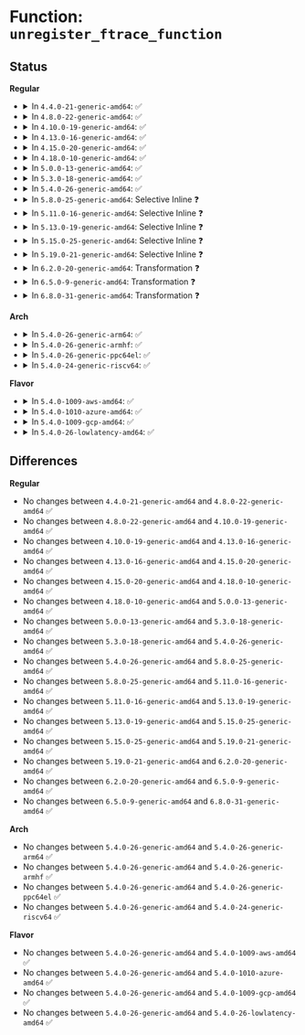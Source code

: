 # Function: <code>unregister_ftrace_function</code>

## Status
<b>Regular</b>
<ul>
<li>
<details>
<summary>In <code>4.4.0-21-generic-amd64</code>: ✅</summary>

```c
int unregister_ftrace_function(struct ftrace_ops * ops)
```

```json
{
  "name": "unregister_ftrace_function",
  "collision_type": "Unique Global",
  "inline_type": "No",
  "funcs": [
    {
      "addr": 18446744071580174448,
      "name": "unregister_ftrace_function",
      "external": true,
      "loc": "kernel/trace/ftrace.c:5577",
      "file": "kernel/trace/ftrace.c",
      "inline": "seen, unknown",
      "caller_inline": [],
      "caller_func": [
        "kernel/livepatch/core.c:klp_disable_func",
        "kernel/kprobes.c:disarm_kprobe",
        "kernel/trace/trace_functions.c:function_trace_reset",
        "kernel/trace/trace_stack.c:stack_trace_sysctl",
        "kernel/trace/trace_event_perf.c:perf_ftrace_event_register"
      ]
    }
  ],
  "symbols": [
    {
      "addr": 18446744071580174448,
      "name": "unregister_ftrace_function",
      "section": ".text",
      "bind": "STB_GLOBAL",
      "size": 49
    }
  ]
}
```
</details>
</li>
<li>
<details>
<summary>In <code>4.8.0-22-generic-amd64</code>: ✅</summary>

```c
int unregister_ftrace_function(struct ftrace_ops * ops)
```

```json
{
  "name": "unregister_ftrace_function",
  "collision_type": "Unique Global",
  "inline_type": "No",
  "funcs": [
    {
      "addr": 18446744071580204240,
      "name": "unregister_ftrace_function",
      "external": true,
      "loc": "kernel/trace/ftrace.c:5611",
      "file": "kernel/trace/ftrace.c",
      "inline": "seen, unknown",
      "caller_inline": [],
      "caller_func": [
        "kernel/kprobes.c:disarm_kprobe",
        "kernel/trace/trace_functions.c:function_trace_reset",
        "kernel/trace/trace_stack.c:stack_trace_sysctl",
        "kernel/trace/trace_event_perf.c:perf_ftrace_event_register"
      ]
    }
  ],
  "symbols": [
    {
      "addr": 18446744071580204240,
      "name": "unregister_ftrace_function",
      "section": ".text",
      "bind": "STB_GLOBAL",
      "size": 49
    }
  ]
}
```
</details>
</li>
<li>
<details>
<summary>In <code>4.10.0-19-generic-amd64</code>: ✅</summary>

```c
int unregister_ftrace_function(struct ftrace_ops * ops)
```

```json
{
  "name": "unregister_ftrace_function",
  "collision_type": "Unique Global",
  "inline_type": "No",
  "funcs": [
    {
      "addr": 18446744071580244944,
      "name": "unregister_ftrace_function",
      "external": true,
      "loc": "kernel/trace/ftrace.c:5660",
      "file": "kernel/trace/ftrace.c",
      "inline": "seen, unknown",
      "caller_inline": [],
      "caller_func": [
        "kernel/kprobes.c:disarm_kprobe",
        "kernel/trace/trace_functions.c:function_trace_reset",
        "kernel/trace/trace_stack.c:stack_trace_sysctl",
        "kernel/trace/trace_event_perf.c:perf_ftrace_event_register"
      ]
    }
  ],
  "symbols": [
    {
      "addr": 18446744071580244944,
      "name": "unregister_ftrace_function",
      "section": ".text",
      "bind": "STB_GLOBAL",
      "size": 49
    }
  ]
}
```
</details>
</li>
<li>
<details>
<summary>In <code>4.13.0-16-generic-amd64</code>: ✅</summary>

```c
int unregister_ftrace_function(struct ftrace_ops * ops)
```

```json
{
  "name": "unregister_ftrace_function",
  "collision_type": "Unique Global",
  "inline_type": "No",
  "funcs": [
    {
      "addr": 18446744071580255664,
      "name": "unregister_ftrace_function",
      "external": true,
      "loc": "kernel/trace/ftrace.c:6440",
      "file": "kernel/trace/ftrace.c",
      "inline": "seen, unknown",
      "caller_inline": [],
      "caller_func": [
        "kernel/livepatch/patch.c:klp_unpatch_object",
        "kernel/kprobes.c:disarm_kprobe",
        "kernel/trace/trace_functions.c:function_trace_reset",
        "kernel/trace/trace_stack.c:stack_trace_sysctl",
        "kernel/trace/trace_event_perf.c:perf_ftrace_event_register"
      ]
    }
  ],
  "symbols": [
    {
      "addr": 18446744071580255664,
      "name": "unregister_ftrace_function",
      "section": ".text",
      "bind": "STB_GLOBAL",
      "size": 49
    }
  ]
}
```
</details>
</li>
<li>
<details>
<summary>In <code>4.15.0-20-generic-amd64</code>: ✅</summary>

```c
int unregister_ftrace_function(struct ftrace_ops * ops)
```

```json
{
  "name": "unregister_ftrace_function",
  "collision_type": "Unique Global",
  "inline_type": "No",
  "funcs": [
    {
      "addr": 18446744071580307616,
      "name": "unregister_ftrace_function",
      "external": true,
      "loc": "kernel/trace/ftrace.c:6739",
      "file": "kernel/trace/ftrace.c",
      "inline": "seen, unknown",
      "caller_inline": [],
      "caller_func": [
        "kernel/livepatch/patch.c:klp_unpatch_object",
        "kernel/kprobes.c:disarm_kprobe",
        "kernel/trace/trace_functions.c:function_trace_reset",
        "kernel/trace/trace_stack.c:stack_trace_sysctl",
        "kernel/trace/trace_event_perf.c:perf_ftrace_event_register"
      ]
    }
  ],
  "symbols": [
    {
      "addr": 18446744071580307616,
      "name": "unregister_ftrace_function",
      "section": ".text",
      "bind": "STB_GLOBAL",
      "size": 49
    }
  ]
}
```
</details>
</li>
<li>
<details>
<summary>In <code>4.18.0-10-generic-amd64</code>: ✅</summary>

```c
int unregister_ftrace_function(struct ftrace_ops * ops)
```

```json
{
  "name": "unregister_ftrace_function",
  "collision_type": "Unique Global",
  "inline_type": "No",
  "funcs": [
    {
      "addr": 18446744071580368256,
      "name": "unregister_ftrace_function",
      "external": true,
      "loc": "kernel/trace/ftrace.c:6725",
      "file": "kernel/trace/ftrace.c",
      "inline": "seen, unknown",
      "caller_inline": [],
      "caller_func": [
        "kernel/livepatch/patch.c:klp_unpatch_object",
        "kernel/kprobes.c:disarm_kprobe",
        "kernel/trace/trace_functions.c:function_trace_reset",
        "kernel/trace/trace_stack.c:stack_trace_sysctl",
        "kernel/trace/trace_event_perf.c:perf_ftrace_event_register"
      ]
    }
  ],
  "symbols": [
    {
      "addr": 18446744071580368256,
      "name": "unregister_ftrace_function",
      "section": ".text",
      "bind": "STB_GLOBAL",
      "size": 49
    }
  ]
}
```
</details>
</li>
<li>
<details>
<summary>In <code>5.0.0-13-generic-amd64</code>: ✅</summary>

```c
int unregister_ftrace_function(struct ftrace_ops * ops)
```

```json
{
  "name": "unregister_ftrace_function",
  "collision_type": "Unique Global",
  "inline_type": "No",
  "funcs": [
    {
      "addr": 18446744071580424656,
      "name": "unregister_ftrace_function",
      "external": true,
      "loc": "kernel/trace/ftrace.c:6664",
      "file": "kernel/trace/ftrace.c",
      "inline": "seen, unknown",
      "caller_inline": [],
      "caller_func": [
        "kernel/livepatch/patch.c:klp_unpatch_object",
        "kernel/kprobes.c:disarm_kprobe",
        "kernel/trace/trace_functions.c:function_trace_reset",
        "kernel/trace/trace_stack.c:stack_trace_sysctl",
        "kernel/trace/trace_event_perf.c:perf_ftrace_event_register"
      ]
    }
  ],
  "symbols": [
    {
      "addr": 18446744071580424656,
      "name": "unregister_ftrace_function",
      "section": ".text",
      "bind": "STB_GLOBAL",
      "size": 49
    }
  ]
}
```
</details>
</li>
<li>
<details>
<summary>In <code>5.3.0-18-generic-amd64</code>: ✅</summary>

```c
int unregister_ftrace_function(struct ftrace_ops * ops)
```

```json
{
  "name": "unregister_ftrace_function",
  "collision_type": "Unique Global",
  "inline_type": "No",
  "funcs": [
    {
      "addr": 18446744071580477296,
      "name": "unregister_ftrace_function",
      "external": true,
      "loc": "kernel/trace/ftrace.c:6718",
      "file": "kernel/trace/ftrace.c",
      "inline": "seen, unknown",
      "caller_inline": [],
      "caller_func": [
        "kernel/livepatch/patch.c:__klp_unpatch_object",
        "kernel/kprobes.c:disarm_kprobe",
        "kernel/trace/trace_functions.c:function_trace_reset",
        "kernel/trace/trace_stack.c:stack_trace_sysctl",
        "kernel/trace/trace_event_perf.c:perf_ftrace_event_register"
      ]
    }
  ],
  "symbols": [
    {
      "addr": 18446744071580477296,
      "name": "unregister_ftrace_function",
      "section": ".text",
      "bind": "STB_GLOBAL",
      "size": 53
    }
  ]
}
```
</details>
</li>
<li>
<details>
<summary>In <code>5.4.0-26-generic-amd64</code>: ✅</summary>

```c
int unregister_ftrace_function(struct ftrace_ops * ops)
```

```json
{
  "name": "unregister_ftrace_function",
  "collision_type": "Unique Global",
  "inline_type": "No",
  "funcs": [
    {
      "addr": 18446744071580526320,
      "name": "unregister_ftrace_function",
      "external": true,
      "loc": "kernel/trace/ftrace.c:6753",
      "file": "kernel/trace/ftrace.c",
      "inline": "seen, unknown",
      "caller_inline": [],
      "caller_func": [
        "kernel/livepatch/patch.c:__klp_unpatch_object",
        "kernel/trace/trace_functions.c:function_trace_reset",
        "kernel/trace/trace_stack.c:stack_trace_sysctl",
        "kernel/trace/trace_event_perf.c:perf_ftrace_event_register"
      ]
    }
  ],
  "symbols": [
    {
      "addr": 18446744071580526320,
      "name": "unregister_ftrace_function",
      "section": ".text",
      "bind": "STB_GLOBAL",
      "size": 53
    }
  ]
}
```
</details>
</li>
<li>
<details>
<summary>In <code>5.8.0-25-generic-amd64</code>: Selective Inline ❓</summary>

```c
int unregister_ftrace_function(struct ftrace_ops * ops)
```

```json
{
  "name": "unregister_ftrace_function",
  "collision_type": "Unique Global",
  "inline_type": "Selective",
  "funcs": [
    {
      "addr": 18446744071580628979,
      "name": "unregister_ftrace_function",
      "external": true,
      "loc": "kernel/trace/ftrace.c:7393",
      "file": "kernel/trace/ftrace.c",
      "inline": "not declared, inlined",
      "caller_inline": [
        "kernel/trace/ftrace.c:ftrace_modify_direct_caller",
        "kernel/trace/ftrace.c:unregister_ftrace_direct"
      ],
      "caller_func": [
        "kernel/livepatch/patch.c:klp_unpatch_func",
        "kernel/kprobes.c:__disarm_kprobe_ftrace",
        "kernel/trace/trace_functions.c:function_trace_reset",
        "kernel/trace/trace_sched_wakeup.c:wakeup_tracer_reset",
        "kernel/trace/trace_sched_wakeup.c:wakeup_flag_changed",
        "kernel/trace/trace_sched_wakeup.c:wakeup_flag_changed",
        "kernel/trace/trace_stack.c:stack_trace_sysctl",
        "kernel/trace/trace_event_perf.c:perf_ftrace_event_register"
      ]
    }
  ],
  "symbols": [
    {
      "addr": 18446744071580615680,
      "name": "unregister_ftrace_function",
      "section": ".text",
      "bind": "STB_GLOBAL",
      "size": 90
    }
  ]
}
```
</details>
</li>
<li>
<details>
<summary>In <code>5.11.0-16-generic-amd64</code>: Selective Inline ❓</summary>

```c
int unregister_ftrace_function(struct ftrace_ops * ops)
```

```json
{
  "name": "unregister_ftrace_function",
  "collision_type": "Unique Global",
  "inline_type": "Selective",
  "funcs": [
    {
      "addr": 18446744071580619715,
      "name": "unregister_ftrace_function",
      "external": true,
      "loc": "kernel/trace/ftrace.c:7563",
      "file": "kernel/trace/ftrace.c",
      "inline": "not declared, inlined",
      "caller_inline": [
        "kernel/trace/ftrace.c:ftrace_modify_direct_caller",
        "kernel/trace/ftrace.c:unregister_ftrace_direct"
      ],
      "caller_func": [
        "kernel/livepatch/patch.c:klp_unpatch_func",
        "kernel/kprobes.c:__disarm_kprobe_ftrace",
        "kernel/trace/trace_functions.c:function_trace_reset",
        "kernel/trace/trace_sched_wakeup.c:wakeup_tracer_reset",
        "kernel/trace/trace_sched_wakeup.c:wakeup_flag_changed",
        "kernel/trace/trace_sched_wakeup.c:wakeup_flag_changed",
        "kernel/trace/trace_stack.c:stack_trace_sysctl",
        "kernel/trace/trace_event_perf.c:perf_ftrace_event_register"
      ]
    }
  ],
  "symbols": [
    {
      "addr": 18446744071580606080,
      "name": "unregister_ftrace_function",
      "section": ".text",
      "bind": "STB_GLOBAL",
      "size": 90
    }
  ]
}
```
</details>
</li>
<li>
<details>
<summary>In <code>5.13.0-19-generic-amd64</code>: Selective Inline ❓</summary>

```c
int unregister_ftrace_function(struct ftrace_ops * ops)
```

```json
{
  "name": "unregister_ftrace_function",
  "collision_type": "Unique Global",
  "inline_type": "Selective",
  "funcs": [
    {
      "addr": 18446744071580622595,
      "name": "unregister_ftrace_function",
      "external": true,
      "loc": "kernel/trace/ftrace.c:7568",
      "file": "kernel/trace/ftrace.c",
      "inline": "not declared, inlined",
      "caller_inline": [
        "kernel/trace/ftrace.c:ftrace_modify_direct_caller",
        "kernel/trace/ftrace.c:unregister_ftrace_direct"
      ],
      "caller_func": [
        "kernel/livepatch/patch.c:klp_unpatch_func",
        "kernel/kprobes.c:__disarm_kprobe_ftrace",
        "kernel/trace/trace_functions.c:func_set_flag",
        "kernel/trace/trace_functions.c:function_trace_reset",
        "kernel/trace/trace_sched_wakeup.c:wakeup_tracer_reset",
        "kernel/trace/trace_sched_wakeup.c:wakeup_flag_changed",
        "kernel/trace/trace_sched_wakeup.c:wakeup_flag_changed",
        "kernel/trace/trace_stack.c:stack_trace_sysctl",
        "kernel/trace/trace_event_perf.c:perf_ftrace_event_register"
      ]
    }
  ],
  "symbols": [
    {
      "addr": 18446744071580608592,
      "name": "unregister_ftrace_function",
      "section": ".text",
      "bind": "STB_GLOBAL",
      "size": 90
    }
  ]
}
```
</details>
</li>
<li>
<details>
<summary>In <code>5.15.0-25-generic-amd64</code>: Selective Inline ❓</summary>

```c
int unregister_ftrace_function(struct ftrace_ops * ops)
```

```json
{
  "name": "unregister_ftrace_function",
  "collision_type": "Unique Global",
  "inline_type": "Selective",
  "funcs": [
    {
      "addr": 18446744071580794419,
      "name": "unregister_ftrace_function",
      "external": true,
      "loc": "kernel/trace/ftrace.c:7571",
      "file": "kernel/trace/ftrace.c",
      "inline": "not declared, inlined",
      "caller_inline": [
        "kernel/trace/ftrace.c:ftrace_modify_direct_caller",
        "kernel/trace/ftrace.c:unregister_ftrace_direct"
      ],
      "caller_func": [
        "kernel/livepatch/patch.c:__klp_unpatch_object",
        "kernel/kprobes.c:__disarm_kprobe_ftrace",
        "kernel/trace/trace_functions.c:func_set_flag",
        "kernel/trace/trace_functions.c:function_trace_reset",
        "kernel/trace/trace_sched_wakeup.c:wakeup_tracer_reset",
        "kernel/trace/trace_sched_wakeup.c:wakeup_flag_changed",
        "kernel/trace/trace_sched_wakeup.c:wakeup_flag_changed",
        "kernel/trace/trace_stack.c:stack_trace_sysctl",
        "kernel/trace/trace_event_perf.c:perf_ftrace_event_register"
      ]
    }
  ],
  "symbols": [
    {
      "addr": 18446744071580780144,
      "name": "unregister_ftrace_function",
      "section": ".text",
      "bind": "STB_GLOBAL",
      "size": 90
    }
  ]
}
```
</details>
</li>
<li>
<details>
<summary>In <code>5.19.0-21-generic-amd64</code>: Selective Inline ❓</summary>

```c
int unregister_ftrace_function(struct ftrace_ops * ops)
```

```json
{
  "name": "unregister_ftrace_function",
  "collision_type": "Unique Global",
  "inline_type": "Selective",
  "funcs": [
    {
      "addr": 18446744071581016552,
      "name": "unregister_ftrace_function",
      "external": true,
      "loc": "kernel/trace/ftrace.c:8011",
      "file": "kernel/trace/ftrace.c",
      "inline": "not declared, inlined",
      "caller_inline": [
        "kernel/trace/ftrace.c:modify_ftrace_direct_multi",
        "kernel/trace/ftrace.c:unregister_ftrace_direct_multi",
        "kernel/trace/ftrace.c:ftrace_modify_direct_caller",
        "kernel/trace/ftrace.c:unregister_ftrace_direct"
      ],
      "caller_func": [
        "kernel/livepatch/patch.c:klp_unpatch_func",
        "kernel/kprobes.c:__disarm_kprobe_ftrace",
        "kernel/trace/trace_functions.c:func_set_flag",
        "kernel/trace/trace_functions.c:function_trace_reset",
        "kernel/trace/trace_sched_wakeup.c:wakeup_tracer_reset",
        "kernel/trace/trace_sched_wakeup.c:wakeup_flag_changed",
        "kernel/trace/trace_sched_wakeup.c:wakeup_flag_changed",
        "kernel/trace/trace_stack.c:stack_trace_sysctl",
        "kernel/trace/trace_event_perf.c:perf_ftrace_event_register",
        "kernel/trace/fprobe.c:unregister_fprobe"
      ]
    }
  ],
  "symbols": [
    {
      "addr": 18446744071580999504,
      "name": "unregister_ftrace_function",
      "section": ".text",
      "bind": "STB_GLOBAL",
      "size": 92
    }
  ]
}
```
</details>
</li>
<li>
<details>
<summary>In <code>6.2.0-20-generic-amd64</code>: Transformation ❓</summary>

```c
int unregister_ftrace_function(struct ftrace_ops * ops)
```

```json
{
  "name": "unregister_ftrace_function",
  "collision_type": "Unique Global",
  "inline_type": "No",
  "funcs": [
    {
      "addr": 0,
      "name": "unregister_ftrace_function",
      "external": true,
      "loc": "kernel/trace/ftrace.c:8263",
      "file": "kernel/trace/ftrace.c",
      "inline": "seen, unknown",
      "caller_inline": [],
      "caller_func": [
        "kernel/livepatch/patch.c:klp_unpatch_func",
        "kernel/kprobes.c:disarm_kprobe_ftrace",
        "kernel/trace/ftrace.c:unregister_ftrace_direct_multi",
        "kernel/trace/ftrace.c:ftrace_modify_direct_caller",
        "kernel/trace/ftrace.c:unregister_ftrace_direct",
        "kernel/trace/trace_functions.c:func_set_flag",
        "kernel/trace/trace_functions.c:function_trace_reset",
        "kernel/trace/trace_sched_wakeup.c:wakeup_tracer_reset",
        "kernel/trace/trace_sched_wakeup.c:wakeup_flag_changed",
        "kernel/trace/trace_sched_wakeup.c:wakeup_flag_changed",
        "kernel/trace/trace_stack.c:stack_trace_sysctl",
        "kernel/trace/trace_event_perf.c:perf_ftrace_event_register",
        "kernel/trace/fprobe.c:unregister_fprobe"
      ]
    }
  ],
  "symbols": [
    {
      "addr": 18446744071596002847,
      "name": "unregister_ftrace_function.cold",
      "section": ".text",
      "bind": "STB_LOCAL",
      "size": 33
    },
    {
      "addr": 18446744071581298608,
      "name": "unregister_ftrace_function",
      "section": ".text",
      "bind": "STB_GLOBAL",
      "size": 356
    }
  ]
}
```
</details>
</li>
<li>
<details>
<summary>In <code>6.5.0-9-generic-amd64</code>: Transformation ❓</summary>

```c
int unregister_ftrace_function(struct ftrace_ops * ops)
```

```json
{
  "name": "unregister_ftrace_function",
  "collision_type": "Unique Global",
  "inline_type": "No",
  "funcs": [
    {
      "addr": 0,
      "name": "unregister_ftrace_function",
      "external": true,
      "loc": "kernel/trace/ftrace.c:8078",
      "file": "kernel/trace/ftrace.c",
      "inline": "seen, unknown",
      "caller_inline": [],
      "caller_func": [
        "kernel/livepatch/patch.c:__klp_unpatch_object",
        "kernel/kprobes.c:disarm_kprobe_ftrace",
        "kernel/trace/ftrace.c:unregister_ftrace_direct",
        "kernel/trace/trace_functions.c:func_set_flag",
        "kernel/trace/trace_functions.c:function_trace_reset",
        "kernel/trace/trace_sched_wakeup.c:wakeup_tracer_reset",
        "kernel/trace/trace_sched_wakeup.c:wakeup_flag_changed",
        "kernel/trace/trace_sched_wakeup.c:wakeup_flag_changed",
        "kernel/trace/trace_stack.c:stack_trace_sysctl",
        "kernel/trace/trace_event_perf.c:perf_ftrace_event_register"
      ]
    }
  ],
  "symbols": [
    {
      "addr": 18446744071596521387,
      "name": "unregister_ftrace_function.cold",
      "section": ".text",
      "bind": "STB_LOCAL",
      "size": 33
    },
    {
      "addr": 18446744071581394080,
      "name": "unregister_ftrace_function",
      "section": ".text",
      "bind": "STB_GLOBAL",
      "size": 356
    }
  ]
}
```
</details>
</li>
<li>
<details>
<summary>In <code>6.8.0-31-generic-amd64</code>: Transformation ❓</summary>

```c
int unregister_ftrace_function(struct ftrace_ops * ops)
```

```json
{
  "name": "unregister_ftrace_function",
  "collision_type": "Unique Global",
  "inline_type": "No",
  "funcs": [
    {
      "addr": 0,
      "name": "unregister_ftrace_function",
      "external": true,
      "loc": "kernel/trace/ftrace.c:8078",
      "file": "kernel/trace/ftrace.c",
      "inline": "seen, unknown",
      "caller_inline": [],
      "caller_func": [
        "kernel/livepatch/patch.c:__klp_unpatch_object",
        "kernel/kprobes.c:disarm_kprobe_ftrace",
        "kernel/trace/ftrace.c:unregister_ftrace_direct",
        "kernel/trace/trace_functions.c:func_set_flag",
        "kernel/trace/trace_functions.c:function_trace_reset",
        "kernel/trace/trace_sched_wakeup.c:wakeup_tracer_reset",
        "kernel/trace/trace_sched_wakeup.c:wakeup_flag_changed",
        "kernel/trace/trace_sched_wakeup.c:wakeup_flag_changed",
        "kernel/trace/trace_stack.c:stack_trace_sysctl",
        "kernel/trace/trace_event_perf.c:perf_ftrace_event_register"
      ]
    }
  ],
  "symbols": [
    {
      "addr": 18446744071597421750,
      "name": "unregister_ftrace_function.cold",
      "section": ".text",
      "bind": "STB_LOCAL",
      "size": 33
    },
    {
      "addr": 18446744071581501824,
      "name": "unregister_ftrace_function",
      "section": ".text",
      "bind": "STB_GLOBAL",
      "size": 356
    }
  ]
}
```
</details>
</li>
</ul>
<b>Arch</b>
<ul>
<li>
<details>
<summary>In <code>5.4.0-26-generic-arm64</code>: ✅</summary>

```c
int unregister_ftrace_function(struct ftrace_ops * ops)
```

```json
{
  "name": "unregister_ftrace_function",
  "collision_type": "Unique Global",
  "inline_type": "No",
  "funcs": [
    {
      "addr": 18446603336491807776,
      "name": "unregister_ftrace_function",
      "external": true,
      "loc": "kernel/trace/ftrace.c:6753",
      "file": "kernel/trace/ftrace.c",
      "inline": "seen, unknown",
      "caller_inline": [],
      "caller_func": [
        "kernel/trace/trace_functions.c:function_trace_reset",
        "kernel/trace/trace_stack.c:stack_trace_sysctl",
        "kernel/trace/trace_event_perf.c:perf_ftrace_event_register"
      ]
    }
  ],
  "symbols": [
    {
      "addr": 18446603336491807776,
      "name": "unregister_ftrace_function",
      "section": ".text",
      "bind": "STB_GLOBAL",
      "size": 72
    }
  ]
}
```
</details>
</li>
<li>
<details>
<summary>In <code>5.4.0-26-generic-armhf</code>: ✅</summary>

```c
int unregister_ftrace_function(struct ftrace_ops * ops)
```

```json
{
  "name": "unregister_ftrace_function",
  "collision_type": "Unique Global",
  "inline_type": "No",
  "funcs": [
    {
      "addr": 3225756184,
      "name": "unregister_ftrace_function",
      "external": true,
      "loc": "kernel/trace/ftrace.c:6753",
      "file": "kernel/trace/ftrace.c",
      "inline": "seen, unknown",
      "caller_inline": [],
      "caller_func": [
        "kernel/trace/trace_functions.c:function_trace_reset",
        "kernel/trace/trace_stack.c:stack_trace_sysctl",
        "kernel/trace/trace_event_perf.c:perf_ftrace_event_register"
      ]
    }
  ],
  "symbols": [
    {
      "addr": 3225756184,
      "name": "unregister_ftrace_function",
      "section": ".text",
      "bind": "STB_GLOBAL",
      "size": 64
    }
  ]
}
```
</details>
</li>
<li>
<details>
<summary>In <code>5.4.0-26-generic-ppc64el</code>: ✅</summary>

```c
int unregister_ftrace_function(struct ftrace_ops * ops)
```

```json
{
  "name": "unregister_ftrace_function",
  "collision_type": "Unique Global",
  "inline_type": "No",
  "funcs": [
    {
      "addr": 13835058055284864896,
      "name": "unregister_ftrace_function",
      "external": true,
      "loc": "kernel/trace/ftrace.c:6753",
      "file": "kernel/trace/ftrace.c",
      "inline": "seen, unknown",
      "caller_inline": [],
      "caller_func": [
        "kernel/livepatch/patch.c:__klp_unpatch_object",
        "kernel/trace/trace_functions.c:function_trace_reset",
        "kernel/trace/trace_stack.c:stack_trace_sysctl",
        "kernel/trace/trace_event_perf.c:perf_ftrace_event_register"
      ]
    }
  ],
  "symbols": [
    {
      "addr": 13835058055284864896,
      "name": "unregister_ftrace_function",
      "section": ".text",
      "bind": "STB_GLOBAL",
      "size": 108
    }
  ]
}
```
</details>
</li>
<li>
<details>
<summary>In <code>5.4.0-24-generic-riscv64</code>: ✅</summary>

```c
int unregister_ftrace_function(struct ftrace_ops * ops)
```

```json
{
  "name": "unregister_ftrace_function",
  "collision_type": "Unique Global",
  "inline_type": "No",
  "funcs": [
    {
      "addr": 18446743936272119480,
      "name": "unregister_ftrace_function",
      "external": true,
      "loc": "kernel/trace/ftrace.c:6753",
      "file": "kernel/trace/ftrace.c",
      "inline": "seen, unknown",
      "caller_inline": [],
      "caller_func": [
        "kernel/trace/trace_functions.c:function_trace_reset",
        "kernel/trace/trace_stack.c:stack_trace_sysctl",
        "kernel/trace/trace_event_perf.c:perf_ftrace_event_register"
      ]
    }
  ],
  "symbols": [
    {
      "addr": 18446743936272119480,
      "name": "unregister_ftrace_function",
      "section": ".text",
      "bind": "STB_GLOBAL",
      "size": 70
    }
  ]
}
```
</details>
</li>
</ul>
<b>Flavor</b>
<ul>
<li>
<details>
<summary>In <code>5.4.0-1009-aws-amd64</code>: ✅</summary>

```c
int unregister_ftrace_function(struct ftrace_ops * ops)
```

```json
{
  "name": "unregister_ftrace_function",
  "collision_type": "Unique Global",
  "inline_type": "No",
  "funcs": [
    {
      "addr": 18446744071580495120,
      "name": "unregister_ftrace_function",
      "external": true,
      "loc": "kernel/trace/ftrace.c:6753",
      "file": "kernel/trace/ftrace.c",
      "inline": "seen, unknown",
      "caller_inline": [],
      "caller_func": [
        "kernel/livepatch/patch.c:__klp_unpatch_object",
        "kernel/trace/trace_functions.c:function_trace_reset",
        "kernel/trace/trace_stack.c:stack_trace_sysctl",
        "kernel/trace/trace_event_perf.c:perf_ftrace_event_register"
      ]
    }
  ],
  "symbols": [
    {
      "addr": 18446744071580495120,
      "name": "unregister_ftrace_function",
      "section": ".text",
      "bind": "STB_GLOBAL",
      "size": 53
    }
  ]
}
```
</details>
</li>
<li>
<details>
<summary>In <code>5.4.0-1010-azure-amd64</code>: ✅</summary>

```c
int unregister_ftrace_function(struct ftrace_ops * ops)
```

```json
{
  "name": "unregister_ftrace_function",
  "collision_type": "Unique Global",
  "inline_type": "No",
  "funcs": [
    {
      "addr": 18446744071580442144,
      "name": "unregister_ftrace_function",
      "external": true,
      "loc": "kernel/trace/ftrace.c:6753",
      "file": "kernel/trace/ftrace.c",
      "inline": "seen, unknown",
      "caller_inline": [],
      "caller_func": [
        "kernel/livepatch/patch.c:__klp_unpatch_object",
        "kernel/trace/trace_functions.c:function_trace_reset",
        "kernel/trace/trace_stack.c:stack_trace_sysctl",
        "kernel/trace/trace_event_perf.c:perf_ftrace_event_register"
      ]
    }
  ],
  "symbols": [
    {
      "addr": 18446744071580442144,
      "name": "unregister_ftrace_function",
      "section": ".text",
      "bind": "STB_GLOBAL",
      "size": 53
    }
  ]
}
```
</details>
</li>
<li>
<details>
<summary>In <code>5.4.0-1009-gcp-amd64</code>: ✅</summary>

```c
int unregister_ftrace_function(struct ftrace_ops * ops)
```

```json
{
  "name": "unregister_ftrace_function",
  "collision_type": "Unique Global",
  "inline_type": "No",
  "funcs": [
    {
      "addr": 18446744071580486368,
      "name": "unregister_ftrace_function",
      "external": true,
      "loc": "kernel/trace/ftrace.c:6753",
      "file": "kernel/trace/ftrace.c",
      "inline": "seen, unknown",
      "caller_inline": [],
      "caller_func": [
        "kernel/livepatch/patch.c:__klp_unpatch_object",
        "kernel/trace/trace_functions.c:function_trace_reset",
        "kernel/trace/trace_stack.c:stack_trace_sysctl",
        "kernel/trace/trace_event_perf.c:perf_ftrace_event_register"
      ]
    }
  ],
  "symbols": [
    {
      "addr": 18446744071580486368,
      "name": "unregister_ftrace_function",
      "section": ".text",
      "bind": "STB_GLOBAL",
      "size": 53
    }
  ]
}
```
</details>
</li>
<li>
<details>
<summary>In <code>5.4.0-26-lowlatency-amd64</code>: ✅</summary>

```c
int unregister_ftrace_function(struct ftrace_ops * ops)
```

```json
{
  "name": "unregister_ftrace_function",
  "collision_type": "Unique Global",
  "inline_type": "No",
  "funcs": [
    {
      "addr": 18446744071580542576,
      "name": "unregister_ftrace_function",
      "external": true,
      "loc": "kernel/trace/ftrace.c:6753",
      "file": "kernel/trace/ftrace.c",
      "inline": "seen, unknown",
      "caller_inline": [],
      "caller_func": [
        "kernel/livepatch/patch.c:__klp_unpatch_object",
        "kernel/trace/trace_functions.c:function_trace_reset",
        "kernel/trace/trace_stack.c:stack_trace_sysctl",
        "kernel/trace/trace_event_perf.c:perf_ftrace_event_register"
      ]
    }
  ],
  "symbols": [
    {
      "addr": 18446744071580542576,
      "name": "unregister_ftrace_function",
      "section": ".text",
      "bind": "STB_GLOBAL",
      "size": 53
    }
  ]
}
```
</details>
</li>
</ul>

## Differences
<b>Regular</b>
<ul>
<li>
No changes between <code>4.4.0-21-generic-amd64</code> and <code>4.8.0-22-generic-amd64</code> ✅
</li>
<li>
No changes between <code>4.8.0-22-generic-amd64</code> and <code>4.10.0-19-generic-amd64</code> ✅
</li>
<li>
No changes between <code>4.10.0-19-generic-amd64</code> and <code>4.13.0-16-generic-amd64</code> ✅
</li>
<li>
No changes between <code>4.13.0-16-generic-amd64</code> and <code>4.15.0-20-generic-amd64</code> ✅
</li>
<li>
No changes between <code>4.15.0-20-generic-amd64</code> and <code>4.18.0-10-generic-amd64</code> ✅
</li>
<li>
No changes between <code>4.18.0-10-generic-amd64</code> and <code>5.0.0-13-generic-amd64</code> ✅
</li>
<li>
No changes between <code>5.0.0-13-generic-amd64</code> and <code>5.3.0-18-generic-amd64</code> ✅
</li>
<li>
No changes between <code>5.3.0-18-generic-amd64</code> and <code>5.4.0-26-generic-amd64</code> ✅
</li>
<li>
No changes between <code>5.4.0-26-generic-amd64</code> and <code>5.8.0-25-generic-amd64</code> ✅
</li>
<li>
No changes between <code>5.8.0-25-generic-amd64</code> and <code>5.11.0-16-generic-amd64</code> ✅
</li>
<li>
No changes between <code>5.11.0-16-generic-amd64</code> and <code>5.13.0-19-generic-amd64</code> ✅
</li>
<li>
No changes between <code>5.13.0-19-generic-amd64</code> and <code>5.15.0-25-generic-amd64</code> ✅
</li>
<li>
No changes between <code>5.15.0-25-generic-amd64</code> and <code>5.19.0-21-generic-amd64</code> ✅
</li>
<li>
No changes between <code>5.19.0-21-generic-amd64</code> and <code>6.2.0-20-generic-amd64</code> ✅
</li>
<li>
No changes between <code>6.2.0-20-generic-amd64</code> and <code>6.5.0-9-generic-amd64</code> ✅
</li>
<li>
No changes between <code>6.5.0-9-generic-amd64</code> and <code>6.8.0-31-generic-amd64</code> ✅
</li>
</ul>
<b>Arch</b>
<ul>
<li>
No changes between <code>5.4.0-26-generic-amd64</code> and <code>5.4.0-26-generic-arm64</code> ✅
</li>
<li>
No changes between <code>5.4.0-26-generic-amd64</code> and <code>5.4.0-26-generic-armhf</code> ✅
</li>
<li>
No changes between <code>5.4.0-26-generic-amd64</code> and <code>5.4.0-26-generic-ppc64el</code> ✅
</li>
<li>
No changes between <code>5.4.0-26-generic-amd64</code> and <code>5.4.0-24-generic-riscv64</code> ✅
</li>
</ul>
<b>Flavor</b>
<ul>
<li>
No changes between <code>5.4.0-26-generic-amd64</code> and <code>5.4.0-1009-aws-amd64</code> ✅
</li>
<li>
No changes between <code>5.4.0-26-generic-amd64</code> and <code>5.4.0-1010-azure-amd64</code> ✅
</li>
<li>
No changes between <code>5.4.0-26-generic-amd64</code> and <code>5.4.0-1009-gcp-amd64</code> ✅
</li>
<li>
No changes between <code>5.4.0-26-generic-amd64</code> and <code>5.4.0-26-lowlatency-amd64</code> ✅
</li>
</ul>
